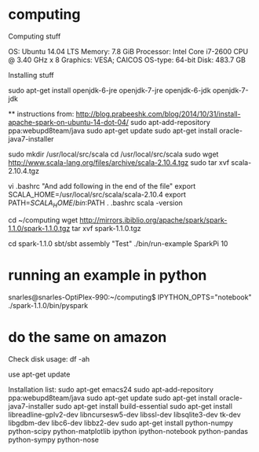 # computing

Computing stuff

OS: Ubuntu 14.04 LTS
Memory: 7.8 GiB
Processor: Intel Core i7-2600 CPU @ 3.40 GHz x 8
Graphics: VESA; CAICOS
OS-type: 64-bit
Disk: 483.7 GB

Installing stuff

sudo apt-get install openjdk-6-jre openjdk-7-jre openjdk-6-jdk openjdk-7-jdk

** instructions from: http://blog.prabeeshk.com/blog/2014/10/31/install-apache-spark-on-ubuntu-14-dot-04/
sudo apt-add-repository ppa:webupd8team/java
sudo apt-get update
sudo apt-get install oracle-java7-installer


sudo mkdir /usr/local/src/scala
cd /usr/local/src/scala
sudo wget http://www.scala-lang.org/files/archive/scala-2.10.4.tgz
sudo tar xvf scala-2.10.4.tgz

vi .bashrc
"And add following in the end of the file"
export SCALA_HOME=/usr/local/src/scala/scala-2.10.4
export PATH=$SCALA_HOME/bin:$PATH
. .bashrc
scala -version

cd ~/computing
wget http://mirrors.ibiblio.org/apache/spark/spark-1.1.0/spark-1.1.0.tgz
tar xvf spark-1.1.0.tgz 

cd spark-1.1.0
sbt/sbt assembly
"Test"
./bin/run-example SparkPi 10

# running an example in python

snarles@snarles-OptiPlex-990:~/computing$ IPYTHON_OPTS="notebook" ./spark-1.1.0/bin/pyspark

# do the same on amazon

Check disk usage:
df -ah

use apt-get update

Installation list:
sudo apt-get emacs24
sudo apt-add-repository ppa:webupd8team/java
sudo apt-get update
sudo apt-get install oracle-java7-installer
sudo apt-get install build-essential
sudo apt-get install libreadline-gplv2-dev libncursesw5-dev libssl-dev libsqlite3-dev tk-dev libgdbm-dev libc6-dev libbz2-dev
sudo apt-get install python-numpy python-scipy python-matplotlib ipython ipython-notebook python-pandas python-sympy python-nose
